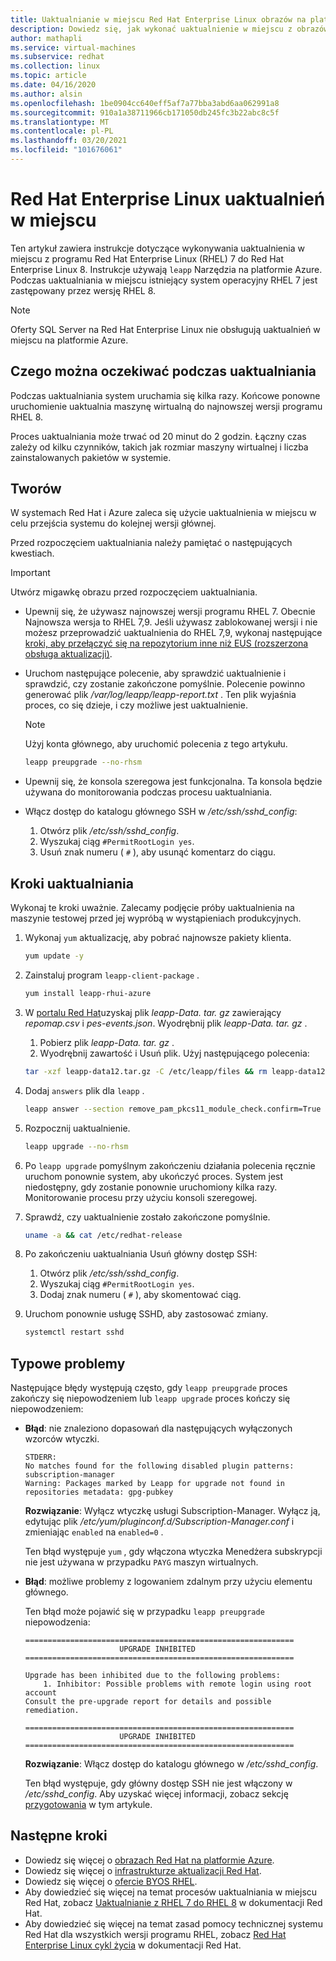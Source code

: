 ```yaml
---
title: Uaktualnianie w miejscu Red Hat Enterprise Linux obrazów na platformie Azure
description: Dowiedz się, jak wykonać uaktualnienie w miejscu z obrazów systemu Red Hat Enterprise 7. x do najnowszej wersji 8. x.
author: mathapli
ms.service: virtual-machines
ms.subservice: redhat
ms.collection: linux
ms.topic: article
ms.date: 04/16/2020
ms.author: alsin
ms.openlocfilehash: 1be0904cc640eff5af7a77bba3abd6aa062991a8
ms.sourcegitcommit: 910a1a38711966cb171050db245fc3b22abc8c5f
ms.translationtype: MT
ms.contentlocale: pl-PL
ms.lasthandoff: 03/20/2021
ms.locfileid: "101676061"
---
```

# <a name="red-hat-enterprise-linux-in-place-upgrades"></a>Red Hat Enterprise Linux uaktualnień w miejscu

Ten artykuł zawiera instrukcje dotyczące wykonywania uaktualnienia w miejscu z programu Red Hat Enterprise Linux (RHEL) 7 do Red Hat Enterprise Linux 8. Instrukcje używają `leapp` Narzędzia na platformie Azure. Podczas uaktualniania w miejscu istniejący system operacyjny RHEL 7 jest zastępowany przez wersję RHEL 8.

>[!Note] 
> Oferty SQL Server na Red Hat Enterprise Linux nie obsługują uaktualnień w miejscu na platformie Azure.

## <a name="what-to-expect-during-the-upgrade"></a>Czego można oczekiwać podczas uaktualniania
Podczas uaktualniania system uruchamia się kilka razy. Końcowe ponowne uruchomienie uaktualnia maszynę wirtualną do najnowszej wersji programu RHEL 8. 

Proces uaktualniania może trwać od 20 minut do 2 godzin. Łączny czas zależy od kilku czynników, takich jak rozmiar maszyny wirtualnej i liczba zainstalowanych pakietów w systemie.

## <a name="preparations"></a>Tworów
W systemach Red Hat i Azure zaleca się użycie uaktualnienia w miejscu w celu przejścia systemu do kolejnej wersji głównej. 

Przed rozpoczęciem uaktualniania należy pamiętać o następujących kwestiach. 

>[!Important] 
> Utwórz migawkę obrazu przed rozpoczęciem uaktualniania.

* Upewnij się, że używasz najnowszej wersji programu RHEL 7. Obecnie Najnowsza wersja to RHEL 7,9. Jeśli używasz zablokowanej wersji i nie możesz przeprowadzić uaktualnienia do RHEL 7,9, wykonaj następujące [kroki, aby przełączyć się na repozytorium inne niż EUS (rozszerzona obsługa aktualizacji)](./redhat-rhui.md#switch-a-rhel-7x-vm-back-to-non-eus-remove-a-version-lock).

* Uruchom następujące polecenie, aby sprawdzić uaktualnienie i sprawdzić, czy zostanie zakończone pomyślnie. Polecenie powinno generować plik */var/log/leapp/leapp-report.txt* . Ten plik wyjaśnia proces, co się dzieje, i czy możliwe jest uaktualnienie.

    >[!NOTE]
    > Użyj konta głównego, aby uruchomić polecenia z tego artykułu. 

    ```bash
    leapp preupgrade --no-rhsm
    ```
* Upewnij się, że konsola szeregowa jest funkcjonalna. Ta konsola będzie używana do monitorowania podczas procesu uaktualniania.

* Włącz dostęp do katalogu głównego SSH w */etc/ssh/sshd_config*:
    1. Otwórz plik */etc/ssh/sshd_config*.
    1. Wyszukaj ciąg `#PermitRootLogin yes`.
    1. Usuń znak numeru ( `#` ), aby usunąć komentarz do ciągu.

## <a name="upgrade-steps"></a>Kroki uaktualniania

Wykonaj te kroki uważnie. Zalecamy podjęcie próby uaktualnienia na maszynie testowej przed jej wypróbą w wystąpieniach produkcyjnych.

1. Wykonaj `yum` aktualizację, aby pobrać najnowsze pakiety klienta.
    ```bash
    yum update -y
    ```

1. Zainstaluj program `leapp-client-package` .
    ```bash
    yum install leapp-rhui-azure
    ```
    
1. W [portalu Red Hat](https://access.redhat.com/articles/3664871)uzyskaj plik *leapp-Data. tar. gz* zawierający *repomap.csv* i *pes-events.json*. Wyodrębnij plik *leapp-Data. tar. gz* .
    1. Pobierz plik *leapp-Data. tar. gz* .
    1. Wyodrębnij zawartość i Usuń plik. Użyj następującego polecenia:
    ```bash
    tar -xzf leapp-data12.tar.gz -C /etc/leapp/files && rm leapp-data12.tar.gz
    ```

1. Dodaj `answers` plik dla `leapp` .
    ```bash
    leapp answer --section remove_pam_pkcs11_module_check.confirm=True --add
    ``` 

1. Rozpocznij uaktualnienie.
    ```bash
    leapp upgrade --no-rhsm
    ```
1.  Po `leapp upgrade` pomyślnym zakończeniu działania polecenia ręcznie uruchom ponownie system, aby ukończyć proces. System jest niedostępny, gdy zostanie ponownie uruchomiony kilka razy. Monitorowanie procesu przy użyciu konsoli szeregowej.

1.  Sprawdź, czy uaktualnienie zostało zakończone pomyślnie.
    ```bash
    uname -a && cat /etc/redhat-release
    ```

1. Po zakończeniu uaktualniania Usuń główny dostęp SSH:
    1. Otwórz plik */etc/ssh/sshd_config*.
    1. Wyszukaj ciąg `#PermitRootLogin yes`.
    1. Dodaj znak numeru ( `#` ), aby skomentować ciąg.

1. Uruchom ponownie usługę SSHD, aby zastosować zmiany.
    ```bash
    systemctl restart sshd
    ```
## <a name="common-problems"></a>Typowe problemy

Następujące błędy występują często, gdy `leapp preupgrade` proces zakończy się niepowodzeniem lub `leapp upgrade` proces kończy się niepowodzeniem:

* **Błąd**: nie znaleziono dopasowań dla następujących wyłączonych wzorców wtyczki.

    ```plaintext
    STDERR:
    No matches found for the following disabled plugin patterns: subscription-manager
    Warning: Packages marked by Leapp for upgrade not found in repositories metadata: gpg-pubkey
    ```

    **Rozwiązanie**: Wyłącz wtyczkę usługi Subscription-Manager. Wyłącz ją, edytując plik */etc/yum/pluginconf.d/Subscription-Manager.conf* i zmieniając `enabled` na `enabled=0` .

    Ten błąd występuje `yum` , gdy włączona wtyczka Menedżera subskrypcji nie jest używana w przypadku `PAYG` maszyn wirtualnych.

* **Błąd**: możliwe problemy z logowaniem zdalnym przy użyciu elementu głównego.

    Ten błąd może pojawić się w przypadku `leapp preupgrade` niepowodzenia:

    ```structured-text
    ============================================================
                         UPGRADE INHIBITED
    ============================================================
    
    Upgrade has been inhibited due to the following problems:
        1. Inhibitor: Possible problems with remote login using root account
    Consult the pre-upgrade report for details and possible remediation.
    
    ============================================================
                         UPGRADE INHIBITED
    ============================================================
    ```
    **Rozwiązanie**: Włącz dostęp do katalogu głównego w */etc/sshd_config*.

    Ten błąd występuje, gdy główny dostęp SSH nie jest włączony w */etc/sshd_config*. Aby uzyskać więcej informacji, zobacz sekcję [przygotowania](#preparations) w tym artykule. 


## <a name="next-steps"></a>Następne kroki
* Dowiedz się więcej o [obrazach Red Hat na platformie Azure](./redhat-images.md).
* Dowiedz się więcej o [infrastrukturze aktualizacji Red Hat](./redhat-rhui.md).
* Dowiedz się więcej o [ofercie BYOS RHEL](./byos.md).
* Aby dowiedzieć się więcej na temat procesów uaktualniania w miejscu Red Hat, zobacz [Uaktualnianie z RHEL 7 do RHEL 8](https://access.redhat.com/documentation/en-us/red_hat_enterprise_linux/8/html-single/upgrading_from_rhel_7_to_rhel_8/index) w dokumentacji Red Hat.
* Aby dowiedzieć się więcej na temat zasad pomocy technicznej systemu Red Hat dla wszystkich wersji programu RHEL, zobacz [Red Hat Enterprise Linux cykl życia](https://access.redhat.com/support/policy/updates/errata) w dokumentacji Red Hat.